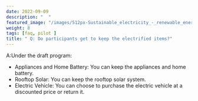```yaml
---
date: 2022-09-09 
description: "  "
featured_image: "/images/512px-Sustainable_electricity_-_renewable_energy_icon.png"
weight: 8
tags: [faq, pilot ]
title: " Q: Do participants get to keep the electrified items?" 
---
```

<!-- {{< figure src="/images/Victor_Hugo-Hunchback.jpg" title="Illustration from Victor Hugo et son temps (1881)" >}}
{{< tweet user="SanDiegoZoo" id="1453110110599868418" >}}	 -->



A:Under the draft program:
*  Appliances and Home Battery:  You can keep the appliances and home battery.
* Rooftop Solar:  You can keep the rooftop solar system.
* Electric Vehicle:  You can choose to purchase the electric vehicle at a discounted price or return it.
